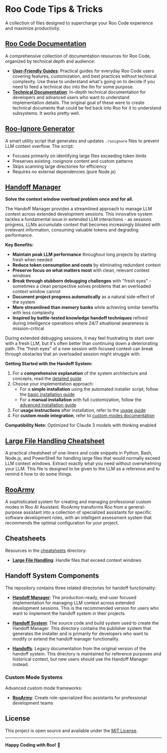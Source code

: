 # Roo Code Tips & Tricks

A collection of files designed to supercharge your Roo Code experience and maximize productivity.

## [Roo Code Documentation](personal_roo_docs/)
A comprehensive collection of documentation resources for Roo Code, organized by technical depth and audience:

- **[User-Friendly Guides](personal_roo_docs/normal/)**: Practical guides for everyday Roo Code users covering features, customization, and best practices without technical complexity. Use these to understand what's going on to decide if you need to feed a technical doc into the llm for some purpose.
- **[Technical Documentation](personal_roo_docs/technical/)**: In-depth technical documentation for developers and advanced users who want to understand implementation details. The original goal of these were to create technical documents that could be fed back into Roo for it to understand subsystems. It works pretty well.

## [Roo-Ignore Generator](roo-ignore/README.md)
A smart utility script that generates and updates `.rooignore` files to prevent LLM context overflow. The script:

- Focuses primarily on identifying large files exceeding token limits
- Preserves existing .rooignore content and custom patterns
- Skips scanning large directories for efficiency
- Requires no external dependencies (pure Node.js)


## [Handoff Manager](handoff-manager/docs/handoff-system.md)
**Solve the context window overload problem once and for all.**

The Handoff Manager provides a streamlined approach to manage LLM context across extended development sessions. This innovative system tackles a fundamental issue in extended LLM interactions - as sessions progress, LLMs accumulate context that becomes increasingly bloated with irrelevant information, consuming valuable tokens and degrading performance.

**Key Benefits:**
- **Maintain peak LLM performance** throughout long projects by starting fresh when needed
- **Reduce token consumption and costs** by eliminating redundant context
- **Preserve focus on what matters most** with clean, relevant context windows
- **Break through stubborn debugging challenges** with "fresh eyes" - sometimes a clean perspective solves problems that an overloaded context window cannot
- **Document project progress automatically** as a natural side-effect of the system
- **More streamlined than memory banks** while achieving similar benefits with less complexity
- **Inspired by battle-tested knowledge handoff techniques** refined during intelligence operations where 24/7 situational awareness is mission-critical

During extended debugging sessions, it may feel frustrating to start over with a fresh LLM, but it's often better than continuing down a deteriorating path. The "fresh eyes" of a new session with focused context can break through obstacles that an overloaded session might struggle with.

**Getting Started with the Handoff System:**
1. For a **comprehensive explanation** of the system architecture and concepts, read the [detailed guide](handoff-manager/docs/handoff-system.md)
2. Choose your implementation approach:
   - For a **simple installation** using the automated installer script, follow the [basic installation guide](handoff-manager/docs/basic-installation.md)
   - For a **manual installation** with full customization, follow the [advanced installation guide](handoff-manager/docs/advanced-installation.md)
3. For **usage instructions** after installation, refer to the [usage guide](handoff-manager/docs/usage-guide.md)
4. For **custom mode integration**, refer to [custom modes documentation](personal_roo_docs/technical/custom-modes.md)

**Compatibility Note:** Optimized for Claude 3 models with thinking enabled

## [Large File Handling Cheatsheet](cheatsheets/llm-large-file-cheatsheet.md)
A practical cheatsheet of one-liners and code snippets in Python, Bash, Node.js, and PowerShell for handling large files that would normally exceed LLM context windows. Extract exactly what you need without overwhelming your LLM. This file is designed to be given to the LLM as a reference and to remind it how to do some things.

## [RooArmy](roo-army/)
A sophisticated system for creating and managing professional custom modes in Roo AI Assistant. RooArmy transforms Roo from a general-purpose assistant into a collection of specialized assistants for specific software development roles, with an intelligent assessment system that recommends the optimal configuration for your project.


## Cheatsheets

Resources in the [cheatsheets](cheatsheets/) directory:
- **[Large File Handling](cheatsheets/llm-large-file-cheatsheet.md)**: Handle files that exceed context windows

## Handoff System Components

The repository contains three related directories for handoff functionality:

- **[Handoff Manager](handoff-manager/)**: The production-ready, end-user focused implementation for managing LLM context across extended development sessions. This is the recommended version for users who want to implement the handoff system in their projects.

- **[Handoff System](handoff-system/)**: The source code and build system used to create the Handoff Manager. This directory contains the publisher system that generates the installer and is primarily for developers who want to modify or extend the handoff manager functionality.

- **[Handoffs](handoffs/)**: Legacy documentation from the original version of the handoff system. This directory is maintained for reference purposes and historical context, but new users should use the Handoff Manager instead.

### Custom Mode Systems

Advanced custom mode frameworks:
- **[RooArmy](roo-army/)**: Create role-specialized Roo assistants for professional development teams


## License

This project is open source and available under the [MIT License](LICENSE).

---

**Happy Coding with Roo!** 🐨
